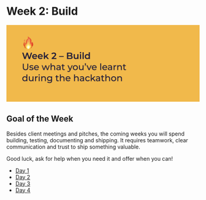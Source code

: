 # Week 2: Build

![Use what you&apos;ve learnt during the hackathon](../../.gitbook/assets/screenshot-2020-06-29-at-22.41.54.png)

## Goal of the Week

Besides client meetings and pitches, the coming weeks you will spend building, testing, documenting and shipping. It requires teamwork, clear communication and trust to ship something valuable.

Good luck, ask for help when you need it and offer when you can!

* [Day 1](day-1.md#14-00-workshop-how-to-vlog-by-marijn)
* [Day 2](day-2.md)
* [Day 3](day-3.md)
* [Day 4](day-4.md)

